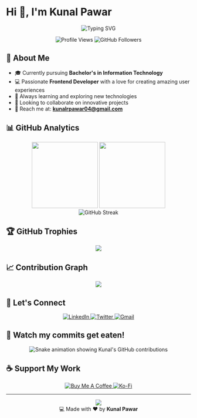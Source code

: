 # Hi 👋, I'm Kunal Pawar

<div align="center">
  <img src="https://readme-typing-svg.herokuapp.com?font=Fira+Code&pause=1000&color=2E96F7&center=true&vCenter=true&width=435&lines=Frontend+Developer+from+India;Bachelor's+in+Information+Technology;Always+learning+new+technologies;Open+to+collaborate+on+projects" alt="Typing SVG" />
</div>

<p align="center">
  <img src="https://komarev.com/ghpvc/?username=kunalrpawar&label=Profile%20views&color=0e75b6&style=flat" alt="Profile Views" />
  <img src="https://img.shields.io/github/followers/kunalrpawar?label=Followers&style=social" alt="GitHub Followers" />
</p>

## 🚀 About Me

- 🎓 Currently pursuing **Bachelor's in Information Technology**
- 💻 Passionate **Frontend Developer** with a love for creating amazing user experiences
- 🌱 Always learning and exploring new technologies
- 🤝 Looking to collaborate on innovative projects
- 📧 Reach me at: **kunalrpawar04@gmail.com**



## 📊 GitHub Analytics

<div align="center">
  <img height="180em" src="https://github-readme-stats.vercel.app/api?username=kunalrpawar&show_icons=true&theme=tokyonight&include_all_commits=true&count_private=true&hide_border=true"/>
  <img height="180em" src="https://github-readme-stats.vercel.app/api/top-langs/?username=kunalrpawar&layout=compact&langs_count=8&theme=tokyonight&hide_border=true"/>
</div>

<div align="center">
  <img src="https://streak-stats.demolab.com/?user=kunalrpawar&theme=tokyonight&hide_border=true" alt="GitHub Streak" />
</div>

## 🏆 GitHub Trophies

<div align="center">
  <img src="https://github-profile-trophy.vercel.app/?username=kunalrpawar&theme=tokyonight&no-frame=true&no-bg=true&margin-w=4&row=1" />
</div>

## 📈 Contribution Graph

<div align="center">
  <img src="https://github-readme-activity-graph.vercel.app/graph?username=kunalrpawar&theme=tokyo-night&hide_border=true&area=true&custom_title=Kunal's%20Contribution%20Graph" />
</div>

## 🤝 Let's Connect

<p align="center">
  <a href="https://linkedin.com/in/kunalrpawar" target="_blank">
    <img src="https://img.shields.io/badge/LinkedIn-0077B5?style=for-the-badge&logo=linkedin&logoColor=white" alt="LinkedIn"/>
  </a>
  <a href="https://twitter.com/kunalrpawar" target="_blank">
    <img src="https://img.shields.io/badge/Twitter-1DA1F2?style=for-the-badge&logo=twitter&logoColor=white" alt="Twitter"/>
  </a>
  <a href="mailto:kunalrpawar04@gmail.com" target="_blank">
    <img src="https://img.shields.io/badge/Gmail-D14836?style=for-the-badge&logo=gmail&logoColor=white" alt="Gmail"/>
  </a>
</p>

## 🐍 Watch my commits get eaten!

<div align="center">
  <picture>
    <source media="(prefers-color-scheme: dark)" srcset="https://raw.githubusercontent.com/kunalrpawar/kunalrpawar/output/github-snake-dark.svg" />
    <source media="(prefers-color-scheme: light)" srcset="https://raw.githubusercontent.com/kunalrpawar/kunalrpawar/output/github-snake.svg" />
    <img alt="Snake animation showing Kunal's GitHub contributions" src="https://raw.githubusercontent.com/kunalrpawar/kunalrpawar/output/github-snake.svg" />
  </picture>
</div>

## ☕ Support My Work

<div align="center">
  <a href="https://www.buymeacoffee.com/KunalPawar">
    <img src="https://img.shields.io/badge/Buy%20Me%20a%20Coffee-ffdd00?style=for-the-badge&logo=buy-me-a-coffee&logoColor=black" alt="Buy Me A Coffee"/>
  </a>
  <a href="https://ko-fi.com/Protagonist">
    <img src="https://img.shields.io/badge/Ko--fi-F16061?style=for-the-badge&logo=ko-fi&logoColor=white" alt="Ko-Fi"/>
  </a>
</div>

---

<div align="center">
  <img src="https://quotes-github-readme.vercel.app/api?type=horizontal&theme=tokyonight" />
</div>

<div align="center">
  💻 Made with ❤️ by <strong>Kunal Pawar</strong>
</div>
